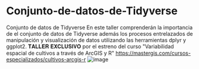# Conjunto-de-datos-de-Tidyverse
Conjunto de datos de Tidyverse
En este taller comprenderán la importancia de el conjunto de datos de Tidyverse además los procesos entrelazados de manipulación y visualización de datos utilizando las herramientas dplyr y ggplot2. 
𝐓𝐀𝐋𝐋𝐄𝐑 𝐄𝐗𝐂𝐋𝐔𝐒𝐈𝐕𝐎 por el estreno del curso "Variabilidad espacial de cultivos a través de ArcGIS y R"
https://mastergis.com/cursos-especializados/cultivos-arcgis-r
![image](https://user-images.githubusercontent.com/80126056/135531947-fb5beffe-0ee2-42b4-bda8-3ccdab58981b.png)
